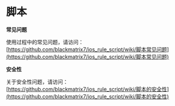 # 脚本

**常见问题**

使用过程中的常见问题，请访问：[https://github.com/blackmatrix7/ios_rule_script/wiki/脚本常见问题](https://github.com/blackmatrix7/ios_rule_script/wiki/脚本常见问题)

**安全性**

关于安全性问题，请访问：[https://github.com/blackmatrix7/ios_rule_script/wiki/脚本的安全性](https://github.com/blackmatrix7/ios_rule_script/wiki/脚本的安全性)